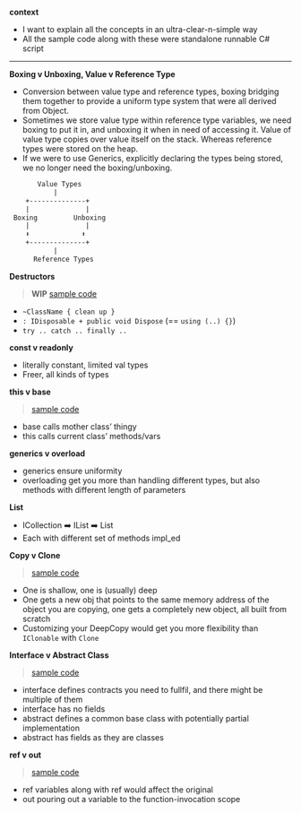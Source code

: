 
**context**

- I want to explain all the concepts in an ultra-clear-n-simple way
- All the sample code along with these were standalone runnable C# script

-----

**Boxing v Unboxing, Value v Reference Type**

- Conversion between value type and reference types, boxing bridging them together to provide a uniform type system that were all derived from Object.
- Sometimes we store value type within reference type variables, we need boxing to put it in, and unboxing it when in need of accessing it.
Value of value type copies over value itself on the stack. Whereas reference types were stored on the heap.
- If we were to use Generics, explicitly declaring the types being stored, we no longer need the boxing/unboxing.

```txt
       Value Types
           |
    +--------------+
    |              |
 Boxing         Unboxing
    |              |
    ⬇️             ⬆️
    +--------------+
           |
      Reference Types
```

**Destructors**

> **WIP** [sample code](https://github.com/codingEzio/codingezio.github.io/blob/master/hands-on/type-destructor.cs)

- `~ClassName { clean up }`
- `: IDisposable + public void Dispose` (== `using (..) {}`)
- `try .. catch .. finally ..`

**const v readonly**

- literally constant, limited val types
- Freer, all kinds of types

**this v base**

> [sample code](https://github.com/codingEzio/codingezio.github.io/blob/master/hands-on/comparison-base-v-this.cs)

- base calls mother class’ thingy
- this calls current class’ methods/vars

**generics v overload**

- generics ensure uniformity
- overloading get you more than handling different types, but also methods with different length of parameters

**List**

- ICollection<T> ➡️ IList<T> ➡️ List
- Each with different set of methods impl_ed

**Copy v Clone**

> [sample code](https://github.com/codingEzio/codingezio.github.io/blob/master/hands-on/comparison-copy-shallow-v-deep.cs)

- One is shallow, one is (usually) deep
- One gets a new obj that points to the same memory address of the object you are copying, one gets a completely new object, all built from scratch
- Customizing your DeepCopy would get you more flexibility than `IClonable` with `Clone`

**Interface v Abstract Class**

> [sample code](https://github.com/codingEzio/codingezio.github.io/blob/master/hands-on/comparison-interface-v-abstract-class.cs)

- interface defines contracts you need to fullfil, and there might be multiple of them
- interface has no fields
- abstract defines a common base class with potentially partial implementation
- abstract has fields as they are classes

**ref v out**

> [sample code](https://github.com/codingEzio/codingezio.github.io/blob/master/hands-on/comparison-ref-v-out.cs)

- ref variables along with ref would affect the original
- out pouring out a variable to the function-invocation scope
